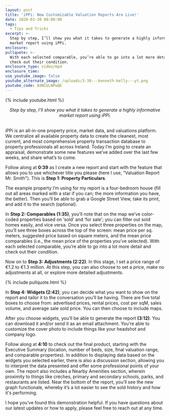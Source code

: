 ```yaml
---
layout: post
title: 'iPPi: New Customizable Valuation Reports Are Live!'
date: 2020-03-30 00:00:00
tags:
  - Tips and Tricks
excerpt: >-
  Step by step, I’ll show you what it takes to generate a highly informative
  market report using iPPi.
enclosure:
pullquote: >-
  With each selected comparable, you’re able to go into a lot more detail and
  check out their condition.
enclosure_type: video/mp4
enclosure_time:
use_youtube_image: false
youtube_alternate_image: /uploads/3-30---kenneth-kelly---yt.png
youtube_code: 8dNCULNPwQE
---
```


{% include youtube.html %}

<center><em>Step by step, I&rsquo;ll show you what it takes to generate a highly informative market report using iPPi.</em></center>

<br>iPPi is an all-in-one property price, market data, and valuations platform. We centralize all available property data to create the cleanest, most current, and most comprehensive property transaction database to property professionals all across Ireland. Today I’m going to create an appraisal, demonstrate some new features we’ve added over the last few weeks, and share what’s to come.

Follow along at **0:39** as I create a new report and start with the feature that allows you to use whichever title you please (here I use, “Valuation Report Mr. Smith"). This is **Step 1: Property Particulars**.

The example property I’m using for my report is a four-bedroom house (fill out all areas marked with a star if you can; the more information you have, the better). Then you’ll be able to grab a Google Street View, take its print, and add it to the search (optional).

In **Step 2: Comparables (1:35)**, you’ll note that on the map we’ve color-coded properties based on ‘sold’ and ‘for sale'; you can filter out sold homes easily, and vice versa. Once you select three properties on the map, you’ll see three boxes across the top of the screen: mean price per sq. meters, suggested price based on square meters, and the mean price comparables (i.e., the mean price of the properties you’ve selected). With each selected comparable, you’re able to go into a lot more detail and check out their condition.

Now on to **Step 3: Adjustments (2:22)**. In this stage, I set a price range of €1.2 to €1.3 million. At this step, you can also choose to set a price, make no adjustments at all, or explore more detailed adjustments.

{% include pullquote.html %}

In **Step 4: Widgets (2:42)**, you can decide what you want to show on the report and tailor it to the conversation you’ll be having. There are five total boxes to choose from: advertised prices, rental prices, cost per sqM, sales volume, and average sale sold price. You can then choose to include maps.

After you choose widgets, you’ll be able to generate the report **(3:12)**. You can download it and/or send it as an email attachment. You’re able to customize the cover photo to include things like your headshot and company logo.

Follow along at **4:10** to check out the final product, starting with the Executive Summary (location, number of beds, size, final valuation range, and comparable properties). In addition to displaying data based on the widgets you selected earlier, there is also a discussion section, allowing you to interpret the data presented and offer some professional points of your own. The report also includes a Nearby Amenities section, wherein proximity to things like cr&eacute;ches, primary and secondary schools, parks, and restaurants are listed. Near the bottom of the report, you’ll see the new graph functionale, whereby it’s a lot easier to see the sold history and how it's performing.

I hope you’ve found this demonstration helpful. If you have questions about our latest updates or how to apply, please feel free to reach out at any time.